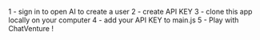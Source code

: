 
1 - sign in to open AI to create a user
2 - create API KEY
3 - clone this app locally on your computer
4 - add your API KEY to main.js
5 - Play with ChatVenture !
